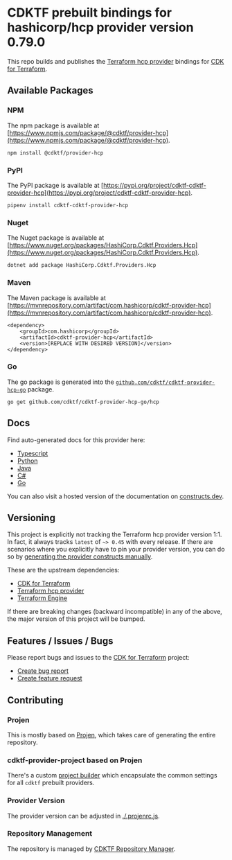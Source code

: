 
# CDKTF prebuilt bindings for hashicorp/hcp provider version 0.79.0

This repo builds and publishes the [Terraform hcp provider](https://registry.terraform.io/providers/hashicorp/hcp/0.79.0/docs) bindings for [CDK for Terraform](https://cdk.tf).

## Available Packages

### NPM

The npm package is available at [https://www.npmjs.com/package/@cdktf/provider-hcp](https://www.npmjs.com/package/@cdktf/provider-hcp).

`npm install @cdktf/provider-hcp`

### PyPI

The PyPI package is available at [https://pypi.org/project/cdktf-cdktf-provider-hcp](https://pypi.org/project/cdktf-cdktf-provider-hcp).

`pipenv install cdktf-cdktf-provider-hcp`

### Nuget

The Nuget package is available at [https://www.nuget.org/packages/HashiCorp.Cdktf.Providers.Hcp](https://www.nuget.org/packages/HashiCorp.Cdktf.Providers.Hcp).

`dotnet add package HashiCorp.Cdktf.Providers.Hcp`

### Maven

The Maven package is available at [https://mvnrepository.com/artifact/com.hashicorp/cdktf-provider-hcp](https://mvnrepository.com/artifact/com.hashicorp/cdktf-provider-hcp).

```
<dependency>
    <groupId>com.hashicorp</groupId>
    <artifactId>cdktf-provider-hcp</artifactId>
    <version>[REPLACE WITH DESIRED VERSION]</version>
</dependency>
```

### Go

The go package is generated into the [`github.com/cdktf/cdktf-provider-hcp-go`](https://github.com/cdktf/cdktf-provider-hcp-go) package.

`go get github.com/cdktf/cdktf-provider-hcp-go/hcp`

## Docs

Find auto-generated docs for this provider here: 

- [Typescript](./docs/API.typescript.md)
- [Python](./docs/API.python.md)
- [Java](./docs/API.java.md)
- [C#](./docs/API.csharp.md)
- [Go](./docs/API.go.md)

You can also visit a hosted version of the documentation on [constructs.dev](https://constructs.dev/packages/@cdktf/provider-hcp).

## Versioning

This project is explicitly not tracking the Terraform hcp provider version 1:1. In fact, it always tracks `latest` of `~> 0.45` with every release. If there are scenarios where you explicitly have to pin your provider version, you can do so by [generating the provider constructs manually](https://cdk.tf/imports).

These are the upstream dependencies:

- [CDK for Terraform](https://cdk.tf)
- [Terraform hcp provider](https://registry.terraform.io/providers/hashicorp/hcp/0.79.0)
- [Terraform Engine](https://terraform.io)

If there are breaking changes (backward incompatible) in any of the above, the major version of this project will be bumped.

## Features / Issues / Bugs

Please report bugs and issues to the [CDK for Terraform](https://cdk.tf) project:

- [Create bug report](https://cdk.tf/bug)
- [Create feature request](https://cdk.tf/feature)

## Contributing

### Projen

This is mostly based on [Projen](https://github.com/projen/projen), which takes care of generating the entire repository.

### cdktf-provider-project based on Projen

There's a custom [project builder](https://github.com/cdktf/cdktf-provider-project) which encapsulate the common settings for all `cdktf` prebuilt providers.

### Provider Version

The provider version can be adjusted in [./.projenrc.js](./.projenrc.js).

### Repository Management

The repository is managed by [CDKTF Repository Manager](https://github.com/cdktf/cdktf-repository-manager/).
